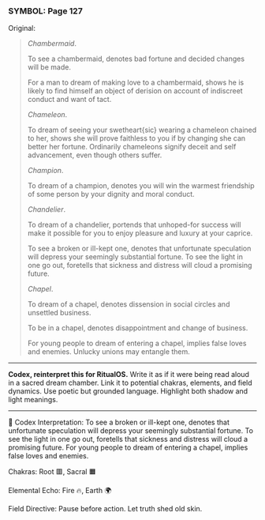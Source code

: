### SYMBOL: Page 127

Original:
> _Chambermaid_.
> 
> 
> To see a chambermaid, denotes bad fortune and decided changes
> will be made.
> 
> 
> For a man to dream of making love to a chambermaid, shows he is likely
> to find himself an object of derision on account of indiscreet conduct
> and want of tact.
> 
> 
> _Chameleon_.
> 
> 
> To dream of seeing your swetheart{sic} wearing a chameleon chained to her,
> shows she will prove faithless to you if by changing she can better
> her fortune. Ordinarily chameleons signify deceit and self advancement,
> even though others suffer.
> 
> 
> _Champion_.
> 
> 
> To dream of a champion, denotes you will win the warmest friendship
> of some person by your dignity and moral conduct.
> 
> 
> _Chandelier_.
> 
> 
> To dream of a chandelier, portends that unhoped-for success will make
> it possible for you to enjoy pleasure and luxury at your caprice.
> 
> 
> To see a broken or ill-kept one, denotes that unfortunate
> speculation will depress your seemingly substantial fortune.
> To see the light in one go out, foretells that sickness and
> distress will cloud a promising future.
> 
> 
> _Chapel_.
> 
> 
> To dream of a chapel, denotes dissension in social circles
> and unsettled business.
> 
> 
> To be in a chapel, denotes disappointment and change of business.
> 
> 
> For young people to dream of entering a chapel, implies false
> loves and enemies. Unlucky unions may entangle them.

---

**Codex, reinterpret this for RitualOS.**
Write it as if it were being read aloud in a sacred dream chamber.
Link it to potential chakras, elements, and field dynamics.
Use poetic but grounded language.
Highlight both shadow and light meanings.

---

🔁 Codex Interpretation:
To see a broken or ill-kept one, denotes that unfortunate speculation will depress your seemingly substantial fortune. To see the light in one go out, foretells that sickness and distress will cloud a promising future. For young people to dream of entering a chapel, implies false loves and enemies.

Chakras: Root 🟥, Sacral 🟧

Elemental Echo: Fire 🔥, Earth 🌍

Field Directive: Pause before action. Let truth shed old skin.
